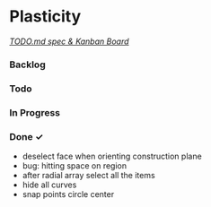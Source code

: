 # Plasticity

<em>[TODO.md spec & Kanban Board](https://bit.ly/3fCwKfM)</em>

### Backlog


### Todo


### In Progress


### Done ✓

- deselect face when orienting construction plane  
- bug: hitting space on region  
- after radial array select all the items  
- hide all curves  
- snap points circle center  

